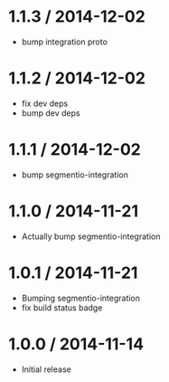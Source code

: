
1.1.3 / 2014-12-02
==================

 * bump integration proto

1.1.2 / 2014-12-02
==================

 * fix dev deps
 * bump dev deps

1.1.1 / 2014-12-02
==================

 * bump segmentio-integration

1.1.0 / 2014-11-21
==================

 * Actually bump segmentio-integration

1.0.1 / 2014-11-21
==================

 * Bumping segmentio-integration
 * fix build status badge

1.0.0 / 2014-11-14
==================

  * Initial release